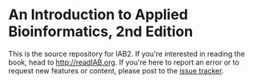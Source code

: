 # An Introduction to Applied Bioinformatics, 2nd Edition

This is the source repository for IAB2. If you're interested in reading the book, head to http://readIAB.org. If you're here to report an error or to request new features or content, please post to the [issue tracker](https://github.com/applied-bioinformatics/iab2/issues).